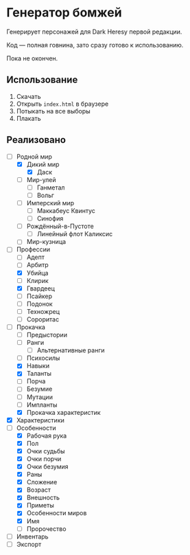 # Генератор бомжей

Генерирует персонажей для Dark Heresy первой редакции.

Код — полная говнина, зато сразу готово к использованию.

Пока не окончен.

## Использование

 1. Скачать
 2. Открыть `index.html` в браузере
 3. Потыкать на все выборы
 4. Плакать

## Реализовано

 - [ ] Родной мир
   - [x] Дикий мир
     - [x] Даск
   - [ ] Мир-улей
     - [ ] Ганметал
     - [ ] Вольг
   - [ ] Имперский мир
     - [ ] Маккабеус Квинтус
     - [ ] Синофия
   - [ ] Рождённый-в-Пустоте
     - [ ] Линейный флот Каликсис
   - [ ] Мир-кузница
 - [ ] Профессии
   - [ ] Адепт
   - [ ] Арбитр
   - [x] Убийца
   - [ ] Клирик
   - [x] Гвардеец
   - [ ] Псайкер
   - [ ] Подонок
   - [ ] Техножрец
   - [ ] Сороритас
 - [ ] Прокачка
   - [ ] Предыстории
   - [ ] Ранги
     - [ ] Альтернативные ранги
   - [ ] Психосилы
   - [x] Навыки
   - [x] Таланты
   - [ ] Порча
   - [ ] Безумие
   - [ ] Мутации
   - [ ] Импланты
   - [X] Прокачка характеристик
 - [x] Характеристики
 - [ ] Особенности
   - [x] Рабочая рука
   - [x] Пол
   - [x] Очки судьбы
   - [x] Очки порчи
   - [x] Очки безумия
   - [x] Раны
   - [x] Сложение
   - [x] Возраст
   - [x] Внешность
   - [x] Приметы
   - [x] Особенности миров
   - [x] Имя
   - [ ] Пророчество
 - [ ] Инвентарь
 - [ ] Экспорт

